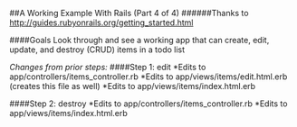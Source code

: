 ##A Working Example With Rails (Part 4 of 4)
######Thanks to http://guides.rubyonrails.org/getting_started.html

####Goals
Look through and see a working app that can create, edit, update, and destroy 
(CRUD) items in a todo list

*Changes from prior steps:*
####Step 1: edit
  *Edits to app/controllers/items_controller.rb
  *Edits to app/views/items/edit.html.erb (creates this file as well)
  *Edits to app/views/items/index.html.erb

####Step 2: destroy
  *Edits to app/controllers/items_controller.rb
  *Edits to app/views/items/index.html.erb